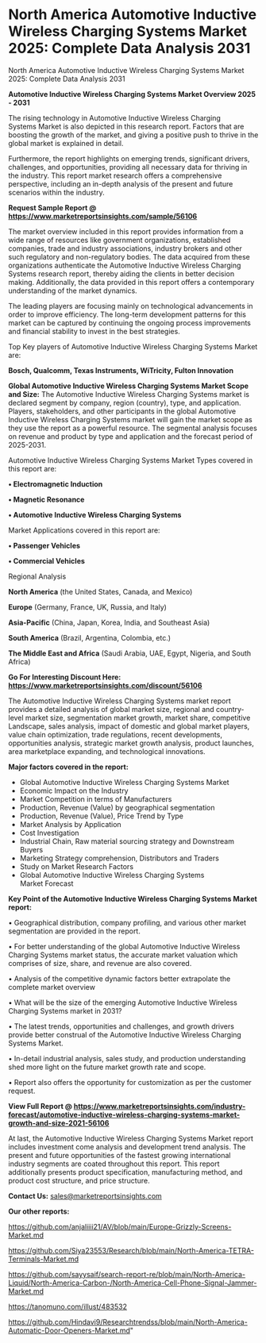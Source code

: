 # North America Automotive Inductive Wireless Charging Systems Market 2025: Complete Data Analysis 2031
North America Automotive Inductive Wireless Charging Systems Market 2025: Complete Data Analysis 2031

<Strong> Automotive Inductive Wireless Charging Systems Market Overview 2025 - 2031</strong>

The rising technology in Automotive Inductive Wireless Charging Systems Market is also depicted in this research report. Factors that are boosting the growth of the market, and giving a positive push to thrive in the global market is explained in detail.

Furthermore, the report highlights on emerging trends, significant drivers, challenges, and opportunities, providing all necessary data for thriving in the industry. This report market research offers a comprehensive perspective, including an in-depth analysis of the present and future scenarios within the industry.

<strong>Request Sample Report @ <a href=https://www.marketreportsinsights.com/sample/56106>https://www.marketreportsinsights.com/sample/56106</a></strong>

The market overview included in this report provides information from a wide range of resources like government organizations, established companies, trade and industry associations, industry brokers and other such regulatory and non-regulatory bodies. The data acquired from these organizations authenticate the Automotive Inductive Wireless Charging Systems research report, thereby aiding the clients in better decision making. Additionally, the data provided in this report offers a contemporary understanding of the market dynamics.

The leading players are focusing mainly on technological advancements in order to improve efficiency. The long-term development patterns for this market can be captured by continuing the ongoing process improvements and financial stability to invest in the best strategies.

Top Key players of Automotive Inductive Wireless Charging Systems Market are:

<strong>Bosch, Qualcomm, Texas Instruments, WiTricity, Fulton Innovation</strong>

<strong><b>Global Automotive Inductive Wireless Charging Systems Market Scope and Size:</b></strong>
The Automotive Inductive Wireless Charging Systems market is declared segment by company, region (country), type, and application. Players, stakeholders, and other participants in the global Automotive Inductive Wireless Charging Systems market will gain the market scope as they use the report as a powerful resource. The segmental analysis focuses on revenue and product by type and application and the forecast period of 2025-2031.

Automotive Inductive Wireless Charging Systems Market Types covered in this report are:

<strong>• Electromagnetic Induction

• Magnetic Resonance

• Automotive Inductive Wireless Charging Systems</strong>

Market Applications covered in this report are:

<strong>• Passenger Vehicles

• Commercial Vehicles</strong> 

Regional Analysis

<strong>North America</strong> (the United States, Canada, and Mexico)

<strong>Europe</strong> (Germany, France, UK, Russia, and Italy)

<strong>Asia-Pacific</strong> (China, Japan, Korea, India, and Southeast Asia)

<strong>South America</strong> (Brazil, Argentina, Colombia, etc.)

<strong>The Middle East and Africa</strong> (Saudi Arabia, UAE, Egypt, Nigeria, and South Africa)

<strong>Go For Interesting Discount Here: <a href=https://www.marketreportsinsights.com/discount/56106>https://www.marketreportsinsights.com/discount/56106</a></strong>

The Automotive Inductive Wireless Charging Systems market report provides a detailed analysis of global market size, regional and country-level market size, segmentation market growth, market share, competitive Landscape, sales analysis, impact of domestic and global market players, value chain optimization, trade regulations, recent developments, opportunities analysis, strategic market growth analysis, product launches, area marketplace expanding, and technological innovations.

<strong><b>Major factors covered in the report:</b></strong>
<ul>
  <li>Global Automotive Inductive Wireless Charging Systems Market </li>
  <li>Economic Impact on the Industry</li>
  <li>Market Competition in terms of Manufacturers</li>
  <li>Production, Revenue (Value) by geographical segmentation</li>
  <li>Production, Revenue (Value), Price Trend by Type</li>
  <li>Market Analysis by Application</li>
  <li>Cost Investigation</li>
  <li>Industrial Chain, Raw material sourcing strategy and Downstream Buyers</li>
  <li>Marketing Strategy comprehension, Distributors and Traders</li>
  <li>Study on Market Research Factors</li>
  <li>Global Automotive Inductive Wireless Charging Systems Market Forecast</li>
</ul>

<strong><b>Key Point of the Automotive Inductive Wireless Charging Systems Market report:</b></strong>

• Geographical distribution, company profiling, and various other market segmentation are provided in the report.

• For better understanding of the global Automotive Inductive Wireless Charging Systems market status, the accurate market valuation which comprises of size, share, and revenue are also covered.

• Analysis of the competitive dynamic factors better extrapolate the complete market overview

• What will be the size of the emerging Automotive Inductive Wireless Charging Systems market in 2031?

• The latest trends, opportunities and challenges, and growth drivers provide better construal of the Automotive Inductive Wireless Charging Systems Market.

• In-detail industrial analysis, sales study, and production understanding shed more light on the future market growth rate and scope.

• Report also offers the opportunity for customization as per the customer request.

<strong><b>View Full Report @ <a href=https://www.marketreportsinsights.com/industry-forecast/automotive-inductive-wireless-charging-systems-market-growth-and-size-2021-56106>https://www.marketreportsinsights.com/industry-forecast/automotive-inductive-wireless-charging-systems-market-growth-and-size-2021-56106</a></b></strong>


At last, the Automotive Inductive Wireless Charging Systems Market report includes investment come analysis and development trend analysis. The present and future opportunities of the fastest growing international industry segments are coated throughout this report. This report additionally presents product specification, manufacturing method, and product cost structure, and price structure.

<strong>Contact Us:</strong>
sales@marketreportsinsights.com

<strong>Our other reports:</strong>

<a href=https://github.com/anjaliiii21/AV/blob/main/Europe-Grizzly-Screens-Market.md>https://github.com/anjaliiii21/AV/blob/main/Europe-Grizzly-Screens-Market.md</a>

<a href=https://github.com/Siya23553/Research/blob/main/North-America-TETRA-Terminals-Market.md>https://github.com/Siya23553/Research/blob/main/North-America-TETRA-Terminals-Market.md</a>

<a href=https://github.com/sayysaif/search-report-re/blob/main/North-America-Liquid/North-America-Carbon-/North-America-Cell-Phone-Signal-Jammer-Market.md>https://github.com/sayysaif/search-report-re/blob/main/North-America-Liquid/North-America-Carbon-/North-America-Cell-Phone-Signal-Jammer-Market.md</a>

<a href=https://tanomuno.com/illust/483532>https://tanomuno.com/illust/483532</a>

<a href=https://github.com/Hindavi9/Researchtrendss/blob/main/North-America-Automatic-Door-Openers-Market.md>https://github.com/Hindavi9/Researchtrendss/blob/main/North-America-Automatic-Door-Openers-Market.md</a>"
